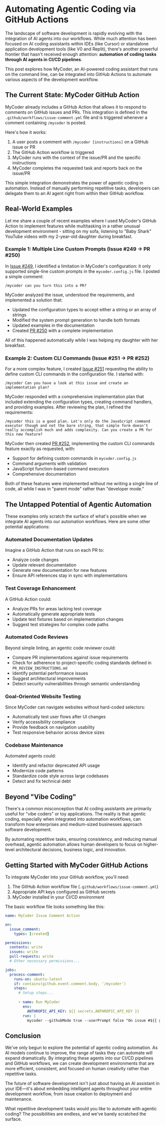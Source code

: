 # Automating Agentic Coding via GitHub Actions

The landscape of software development is rapidly evolving with the integration of AI agents into our workflows. While much attention has been focused on AI coding assistants within IDEs (like Cursor) or standalone application development tools (like V0 and Replit), there's another powerful frontier that hasn't received enough attention: **automation of coding tasks through AI agents in CI/CD pipelines**.

This post explores how MyCoder, an AI-powered coding assistant that runs on the command line, can be integrated into GitHub Actions to automate various aspects of the development workflow.

## The Current State: MyCoder GitHub Action

MyCoder already includes a GitHub Action that allows it to respond to comments on GitHub issues and PRs. This integration is defined in the `.github/workflows/issue-comment.yml` file and is triggered whenever a comment containing `/mycoder` is posted.

Here's how it works:

1. A user posts a comment with `/mycoder [instructions]` on a GitHub issue or PR
2. The GitHub Action workflow is triggered
3. MyCoder runs with the context of the issue/PR and the specific instructions
4. MyCoder completes the requested task and reports back on the issue/PR

This simple integration demonstrates the power of agentic coding in automation. Instead of manually performing repetitive tasks, developers can delegate them to an AI agent right from within their GitHub workflow.

## Real-World Examples

Let me share a couple of recent examples where I used MyCoder's GitHub Action to implement features while multitasking in a rather unusual development environment - sitting on my sofa, listening to "Baby Shark" YouTube videos with my 2-year-old daughter during breakfast.

### Example 1: Multiple Line Custom Prompts (Issue #249 → PR #250)

In [Issue #249](https://github.com/drivecore/mycoder/issues/249), I identified a limitation in MyCoder's configuration: it only supported single-line custom prompts in the `mycoder.config.js` file. I posted a simple comment:

```
/mycoder can you turn this into a PR?
```

MyCoder analyzed the issue, understood the requirements, and implemented a solution that:
- Updated the configuration types to accept either a string or an array of strings
- Modified the system prompt generation to handle both formats
- Updated examples in the documentation
- Created [PR #250](https://github.com/drivecore/mycoder/pull/250) with a complete implementation

All of this happened automatically while I was helping my daughter with her breakfast.

### Example 2: Custom CLI Commands (Issue #251 → PR #252)

For a more complex feature, I created [Issue #251](https://github.com/drivecore/mycoder/issues/251) requesting the ability to define custom CLI commands in the configuration file. I started with:

```
/mycoder Can you have a look at this issue and create an implementation plan?
```

MyCoder responded with a comprehensive implementation plan that included extending the configuration types, creating command handlers, and providing examples. After reviewing the plan, I refined the requirements:

```
/mycoder this is a good plan. Let's only do the JavaScript command executor though and not the bare string, that simple form doesn't really accomplish much and adds complexity. Can you create a PR for this new feature?
```

MyCoder then created [PR #252](https://github.com/drivecore/mycoder/pull/252), implementing the custom CLI commands feature exactly as requested, with:
- Support for defining custom commands in `mycoder.config.js`
- Command arguments with validation
- JavaScript function-based command executors
- Comprehensive documentation

Both of these features were implemented without me writing a single line of code, all while I was in "parent mode" rather than "developer mode."

## The Untapped Potential of Agentic Automation

These examples only scratch the surface of what's possible when we integrate AI agents into our automation workflows. Here are some other potential applications:

### Automated Documentation Updates

Imagine a GitHub Action that runs on each PR to:
- Analyze code changes
- Update relevant documentation
- Generate new documentation for new features
- Ensure API references stay in sync with implementations

### Test Coverage Enhancement

A GitHub Action could:
- Analyze PRs for areas lacking test coverage
- Automatically generate appropriate tests
- Update test fixtures based on implementation changes
- Suggest test strategies for complex code paths

### Automated Code Reviews

Beyond simple linting, an agentic code reviewer could:
- Compare PR implementations against issue requirements
- Check for adherence to project-specific coding standards defined in `PR_REVIEW_INSTRUCTIONS.md`
- Identify potential performance issues
- Suggest architectural improvements
- Detect security vulnerabilities through semantic understanding

### Goal-Oriented Website Testing

Since MyCoder can navigate websites without hard-coded selectors:
- Automatically test user flows after UI changes
- Verify accessibility compliance
- Provide feedback on navigation usability
- Test responsive behavior across device sizes

### Codebase Maintenance

Automated agents could:
- Identify and refactor deprecated API usage
- Modernize code patterns
- Standardize code style across large codebases
- Detect and fix technical debt

## Beyond "Vibe Coding"

There's a common misconception that AI coding assistants are primarily useful for "vibe coders" or toy applications. The reality is that agentic coding, especially when integrated into automation workflows, can transform how enterprises and medium-sized businesses approach software development.

By automating repetitive tasks, ensuring consistency, and reducing manual overhead, agentic automation allows human developers to focus on higher-level architectural decisions, business logic, and innovation.

## Getting Started with MyCoder GitHub Actions

To integrate MyCoder into your GitHub workflow, you'll need:

1. The GitHub Action workflow file (`.github/workflows/issue-comment.yml`)
2. Appropriate API keys configured as GitHub secrets
3. MyCoder installed in your CI/CD environment

The basic workflow file looks something like this:

```yaml
name: MyCoder Issue Comment Action

on:
  issue_comment:
    types: [created]

permissions:
  contents: write
  issues: write
  pull-requests: write
  # Other necessary permissions...

jobs:
  process-comment:
    runs-on: ubuntu-latest
    if: contains(github.event.comment.body, '/mycoder')
    steps:
      # Setup steps...
      
      - name: Run MyCoder
        env:
          ANTHROPIC_API_KEY: ${{ secrets.ANTHROPIC_API_KEY }}
        run: |
          mycoder --githubMode true --userPrompt false "On issue #${{ github.event.issue.number }} the user invoked mycoder via /mycoder. Please help them with their request."
```

## Conclusion

We've only begun to explore the potential of agentic coding automation. As AI models continue to improve, the range of tasks they can automate will expand dramatically. By integrating these agents into our CI/CD pipelines and GitHub workflows, we can create development environments that are more efficient, consistent, and focused on human creativity rather than repetitive tasks.

The future of software development isn't just about having an AI assistant in your IDE—it's about embedding intelligent agents throughout your entire development workflow, from issue creation to deployment and maintenance.

What repetitive development tasks would you like to automate with agentic coding? The possibilities are endless, and we've barely scratched the surface.